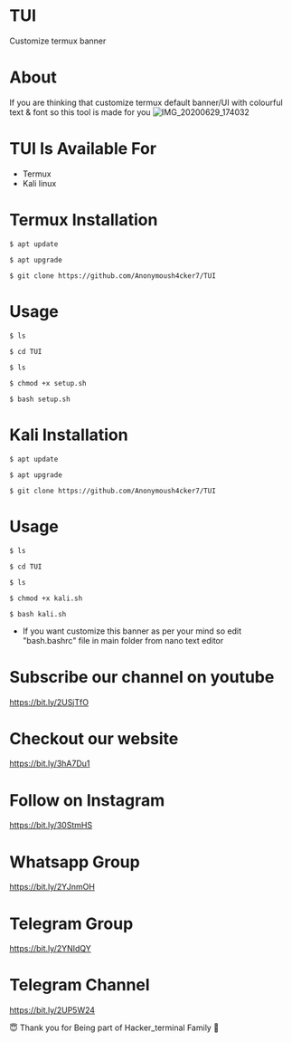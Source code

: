 # TUI
Customize termux banner
# About
If you are thinking that customize termux default banner/UI with colourful text & font so this tool is made for you
![IMG_20200629_174032](https://user-images.githubusercontent.com/65849213/86003619-b4563800-ba2f-11ea-98df-37b3be0d7f0d.jpg)

# TUI Is Available For
* Termux
* Kali linux

# Termux Installation
```
$ apt update
```
```
$ apt upgrade
```
```
$ git clone https://github.com/Anonymoush4cker7/TUI
```

# Usage
```
$ ls
```
```
$ cd TUI
```
```
$ ls
```
```
$ chmod +x setup.sh
```
```
$ bash setup.sh
```

# Kali Installation
```
$ apt update
```
```
$ apt upgrade
```
```
$ git clone https://github.com/Anonymoush4cker7/TUI
```

# Usage
```
$ ls
```
```
$ cd TUI
```
```
$ ls
```
```
$ chmod +x kali.sh
```
```
$ bash kali.sh
```

* If you want customize this banner as per your mind so edit "bash.bashrc" file in main folder from nano text editor 
# Subscribe our channel on youtube
https://bit.ly/2USjTfO

# Checkout our website
https://bit.ly/3hA7Du1

# Follow on Instagram
https://bit.ly/30StmHS

# Whatsapp Group
https://bit.ly/2YJnmOH

# Telegram Group
https://bit.ly/2YNIdQY

# Telegram Channel
https://bit.ly/2UP5W24

😇 Thank you for Being part of Hacker_terminal Family 🙏
